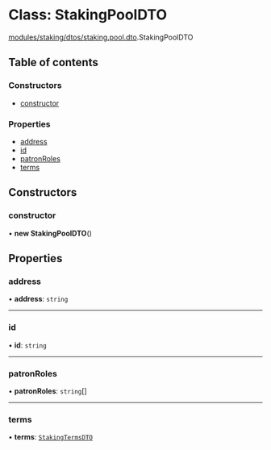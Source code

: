 # Class: StakingPoolDTO

[modules/staking/dtos/staking.pool.dto](../modules/modules_staking_dtos_staking_pool_dto.md).StakingPoolDTO

## Table of contents

### Constructors

- [constructor](modules_staking_dtos_staking_pool_dto.StakingPoolDTO.md#constructor)

### Properties

- [address](modules_staking_dtos_staking_pool_dto.StakingPoolDTO.md#address)
- [id](modules_staking_dtos_staking_pool_dto.StakingPoolDTO.md#id)
- [patronRoles](modules_staking_dtos_staking_pool_dto.StakingPoolDTO.md#patronroles)
- [terms](modules_staking_dtos_staking_pool_dto.StakingPoolDTO.md#terms)

## Constructors

### constructor

• **new StakingPoolDTO**()

## Properties

### address

• **address**: `string`

___

### id

• **id**: `string`

___

### patronRoles

• **patronRoles**: `string`[]

___

### terms

• **terms**: [`StakingTermsDTO`](modules_staking_dtos_staking_terms_dto.StakingTermsDTO.md)
